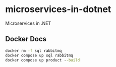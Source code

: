 # microservices-in-dotnet
Microservices in .NET

## Docker Docs
``` cmd
docker rm -f sql rabbitmq
docker compose up sql rabbitmq
docker compose up product --build
```
